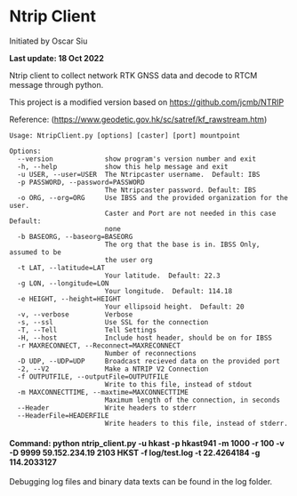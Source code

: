 ﻿# Ntrip Client
Initiated by Oscar Siu

 **Last update: 18 Oct 2022**

Ntrip client to collect network RTK GNSS data and decode to RTCM message through python.

This project is a modified version based on https://github.com/jcmb/NTRIP

Reference: (https://www.geodetic.gov.hk/sc/satref/kf_rawstream.htm) 

	Usage: NtripClient.py [options] [caster] [port] mountpoint

	Options:
	  --version             show program's version number and exit
	  -h, --help            show this help message and exit
	  -u USER, --user=USER  The Ntripcaster username.  Default: IBS
	  -p PASSWORD, --password=PASSWORD
							The Ntripcaster password. Default: IBS
	  -o ORG, --org=ORG     Use IBSS and the provided organization for the user.
							Caster and Port are not needed in this case Default:
							none
	  -b BASEORG, --baseorg=BASEORG
							The org that the base is in. IBSS Only, assumed to be
							the user org
	  -t LAT, --latitude=LAT
							Your latitude.  Default: 22.3
	  -g LON, --longitude=LON
							Your longitude.  Default: 114.18
	  -e HEIGHT, --height=HEIGHT
							Your ellipsoid height.  Default: 20
	  -v, --verbose         Verbose
	  -s, --ssl             Use SSL for the connection
	  -T, --Tell			Tell Settings
	  -H, --host            Include host header, should be on for IBSS
	  -r MAXRECONNECT, --Reconnect=MAXRECONNECT
							Number of reconnections
	  -D UDP, --UDP=UDP     Broadcast recieved data on the provided port
	  -2, --V2              Make a NTRIP V2 Connection
	  -f OUTPUTFILE, --outputFile=OUTPUTFILE
							Write to this file, instead of stdout
	  -m MAXCONNECTTIME, --maxtime=MAXCONNECTTIME
							Maximum length of the connection, in seconds
	  --Header              Write headers to stderr
	  --HeaderFile=HEADERFILE
							Write headers to this file, instead of stderr.

 #### Command: python ntrip_client.py -u hkast -p hkast941 -m 1000  -r 100 -v -D 9999  59.152.234.19 2103 HKST -f log/test.log -t 22.4264184 -g 114.2033127

Debugging log files and binary data texts can be found in the log folder.
